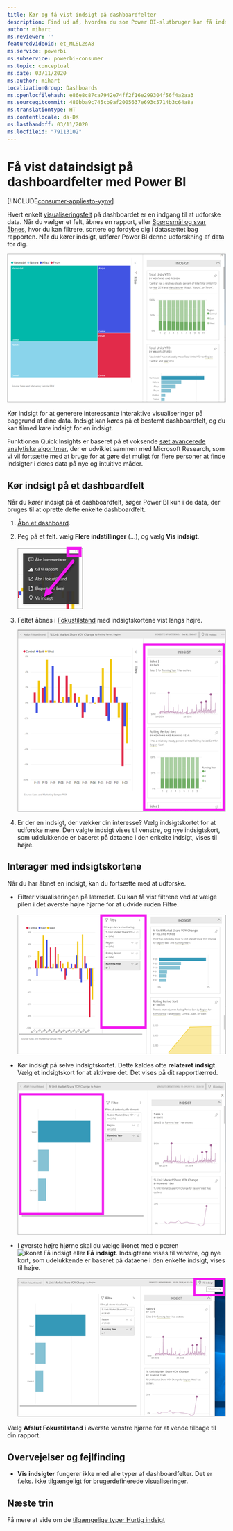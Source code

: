 ```yaml
---
title: Kør og få vist indsigt på dashboardfelter
description: Find ud af, hvordan du som Power BI-slutbruger kan få indsigt i dine dashboardfelter.
author: mihart
ms.reviewer: ''
featuredvideoid: et_MLSL2sA8
ms.service: powerbi
ms.subservice: powerbi-consumer
ms.topic: conceptual
ms.date: 03/11/2020
ms.author: mihart
LocalizationGroup: Dashboards
ms.openlocfilehash: e86e8c87ca7942e74ff2f16e299304f56f4a2aa3
ms.sourcegitcommit: 480bba9c745cb9af2005637e693c5714b3c64a8a
ms.translationtype: HT
ms.contentlocale: da-DK
ms.lasthandoff: 03/11/2020
ms.locfileid: "79113102"
---
```

# <a name="view-data-insights-on-dashboard-tiles-with-power-bi"></a>Få vist dataindsigt på dashboardfelter med Power BI

[!INCLUDE[consumer-appliesto-yyny](../includes/consumer-appliesto-yyny.md)]

Hvert enkelt [visualiseringsfelt](end-user-tiles.md) på dashboardet er en indgang til at udforske data. Når du vælger et felt, åbnes en rapport, eller [Spørgsmål og svar åbnes](end-user-q-and-a.md), hvor du kan filtrere, sortere og fordybe dig i datasættet bag rapporten. Når du kører indsigt, udfører Power BI denne udforskning af data for dig.

![tilstand for ellipsemenuen](./media/end-user-insights/power-bi-insight.png)

Kør indsigt for at generere interessante interaktive visualiseringer på baggrund af dine data. Indsigt kan køres på et bestemt dashboardfelt, og du kan tilmed køre indsigt for en indsigt.

Funktionen Quick Insights er baseret på et voksende [sæt avancerede analytiske algoritmer](end-user-insight-types.md), der er udviklet sammen med Microsoft Research, som vi vil fortsætte med at bruge for at gøre det muligt for flere personer at finde indsigter i deres data på nye og intuitive måder.

## <a name="run-insights-on-a-dashboard-tile"></a>Kør indsigt på et dashboardfelt
Når du kører indsigt på et dashboardfelt, søger Power BI kun i de data, der bruges til at oprette dette enkelte dashboardfelt. 

1. [Åbn et dashboard](end-user-dashboards.md).
2. Peg på et felt. vælg **Flere indstillinger** (...), og vælg **Vis indsigt**. 

    ![tilstand for ellipsemenuen](./media/end-user-insights/power-bi-hovers.png)


3. Feltet åbnes i [Fokustilstand](end-user-focus.md) med indsigtskortene vist langs højre.    
   
    ![Fokustilstand](./media/end-user-insights/power-bi-insights-tile.png)    
4. Er der en indsigt, der vækker din interesse? Vælg indsigtskortet for at udforske mere. Den valgte indsigt vises til venstre, og nye indsigtskort, som udelukkende er baseret på dataene i den enkelte indsigt, vises til højre.    

 ## <a name="interact-with-the-insight-cards"></a>Interager med indsigtskortene
Når du har åbnet en indsigt, kan du fortsætte med at udforske.

   * Filtrer visualiseringen på lærredet.  Du kan få vist filtrene ved at vælge pilen i det øverste højre hjørne for at udvide ruden Filtre.

      ![indsigt og menuen Filtre udvidet](./media/end-user-insights/power-bi-filters.png)
   
   * Kør indsigt på selve indsigtskortet. Dette kaldes ofte **relateret indsigt**. Vælg et indsigtskort for at aktivere det. Det vises på dit rapportlærred.
   
      ![indsigt og menuen Filtre udvidet](./media/end-user-insights/power-bi-insight-card.png)
   
   * I øverste højre hjørne skal du vælge ikonet med elpæren ![ikonet Få indsigt](./media/end-user-insights/power-bi-bulb-icon.png) eller **Få indsigt**. Indsigterne vises til venstre, og nye kort, som udelukkende er baseret på dataene i den enkelte indsigt, vises til højre.
     
     ![menulinje, der viser ikonet Få indblik](./media/end-user-insights/power-bi-related.png)
     
Vælg **Afslut Fokustilstand** i øverste venstre hjørne for at vende tilbage til din rapport.

## <a name="considerations-and-troubleshooting"></a>Overvejelser og fejlfinding
- **Vis indsigter** fungerer ikke med alle typer af dashboardfelter. Det er f.eks. ikke tilgængeligt for brugerdefinerede visualiseringer.<!--[custom visuals](end-user-custom-visuals.md)-->


## <a name="next-steps"></a>Næste trin
Få mere at vide om de [tilgængelige typer Hurtig indsigt](end-user-insight-types.md)

